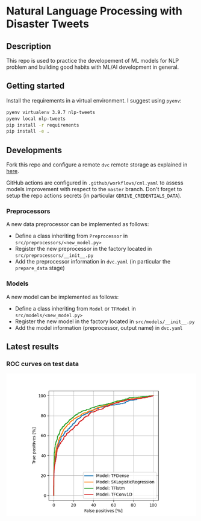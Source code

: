 # Natural Language Processing with Disaster Tweets

## Description

This repo is used to practice the developement of ML models for NLP problem and building good habits with ML/AI development in general.

## Getting started

Install the requirements in a virtual environment. I suggest using `pyenv`:

```bash
pyenv virtualenv 3.9.7 nlp-tweets
pyenv local nlp-tweets
pip install -r requirements
pip install -e .
```

## Developments

Fork this repo and configure a remote `dvc` remote storage as explained in [here](https://dvc.org/doc/use-cases/sharing-data-and-model-files#setup-dvc-remote).

GitHub actions are configured in `.github/workflows/cml.yaml` to assess models improvement with respect to the `master` branch. Don't forget to setup the repo actions secrets (in particular `GDRIVE_CREDENTIALS_DATA`).

### Preprocessors

A new data preprocessor can be implemented as follows:

- Define a class inheriting from `Preprocessor` in `src/preprocessors/<new_model.py>`
- Register the new preprocessor in the factory located in `src/preprocessors/__init__.py`
- Add the preprocessor information in `dvc.yaml` (in particular the `prepare_data` stage)

### Models

A new model can be implemented as follows:

- Define a class inheriting from `Model` or `TFModel` in `src/models/<new_model.py>`
- Register the new model in the factory located in `src/models/__init__.py`
- Add the model information (preprocessor, output name) in `dvc.yaml`

## Latest results

### ROC curves on test data

![ROC curves](roc_curves.png)
